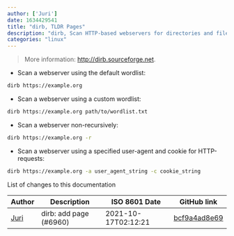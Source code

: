 ```yaml
---
author: ['Juri']
date: 1634429541
title: "dirb, TLDR Pages"
description: "dirb, Scan HTTP-based webservers for directories and files."
categories: "linux"
---
```

> More information: <http://dirb.sourceforge.net>.

- Scan a webserver using the default wordlist:

```bash
dirb https://example.org
```

- Scan a webserver using a custom wordlist:

```bash
dirb https://example.org path/to/wordlist.txt
```

- Scan a webserver non-recursively:

```bash
dirb https://example.org -r
```

- Scan a webserver using a specified user-agent and cookie for HTTP-requests:

```bash
dirb https://example.org -a user_agent_string -c cookie_string
```
List of changes to this documentation


Author | Description | ISO 8601 Date | GitHub link
------|-----|-----|-----
[Juri](mailto:juri.dispan@posteo.net) | dirb: add page (#6960) | 2021-10-17T02:12:21 | [bcf9a4ad8e69](https://github.com/tldr-pages/tldr/commit/bcf9a4ad8e6928806b3892ca78aeecedaa770d28)

